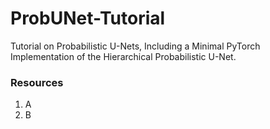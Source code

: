 # ProbUNet-Tutorial
Tutorial on Probabilistic U-Nets, Including a Minimal PyTorch Implementation of the Hierarchical Probabilistic U-Net.

### Resources

1. A 
1. B
